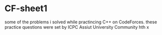 # CF-sheet1

some of the problems i solved while practincing C++ on CodeForces. 
these practice questions were set by ICPC Assiut University Community hth x
